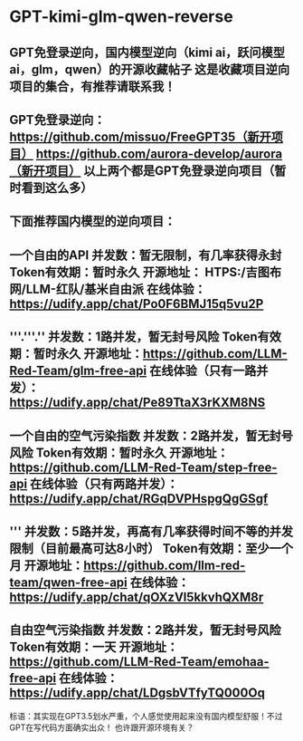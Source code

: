    # GPT-kimi-glm-qwen-reverse
GPT免登录逆向，国内模型逆向（kimi ai，跃问模型ai，glm，qwen）的开源收藏帖子
这是收藏项目逆向项目的集合，有推荐请联系我！
----------------------------
GPT免登录逆向：
https://github.com/missuo/FreeGPT35（新开项目）
https://github.com/aurora-develop/aurora（新开项目）
以上两个都是GPT免登录逆向项目（暂时看到这么多）
----------------------------
下面推荐国内模型的逆向项目：
----------------------------
一个自由的API
并发数：暂无限制，有几率获得永封
Token有效期：暂时永久
开源地址：
HTPS:/吉图布网/LLM-红队/基米自由派
在线体验：
https://udify.app/chat/Po0F6BMJ15q5vu2P
----------------------------
'''.'''.''
并发数：1路并发，暂无封号风险
Token有效期：暂时永久
开源地址：https://github.com/LLM-Red-Team/glm-free-api
在线体验（只有一路并发）：https://udify.app/chat/Pe89TtaX3rKXM8NS
----------------------------
一个自由的空气污染指数
并发数：2路并发，暂无封号风险
Token有效期：暂时永久
开源地址：https://github.com/LLM-Red-Team/step-free-api
在线体验（只有两路并发）：https://udify.app/chat/RGqDVPHspgQgGSgf
----------------------------
'''
并发数：5路并发，再高有几率获得时间不等的并发限制（目前最高可达8小时）
Token有效期：至少一个月
开源地址：https://github.com/llm-red-team/qwen-free-api
在线体验：https://udify.app/chat/qOXzVl5kkvhQXM8r
----------------------------
自由空气污染指数
并发数：2路并发，暂无封号风险
Token有效期：一天
开源地址：https://github.com/LLM-Red-Team/emohaa-free-api
在线体验：https://udify.app/chat/LDgsbVTfyTQ000Oq
----------------------------

标语：其实现在GPT3.5划水严重，个人感觉使用起来没有国内模型舒服！不过GPT在写代码方面确实出众！
也许跟开源环境有关？

